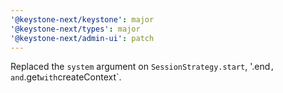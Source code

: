 ```yaml
---
'@keystone-next/keystone': major
'@keystone-next/types': major
'@keystone-next/admin-ui': patch
---
```


Replaced the `system` argument on `SessionStrategy.start`, '.end`, and`.get`with`createContext`.
